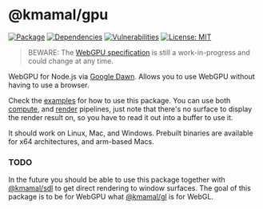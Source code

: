 # @kmamal/gpu

[![Package](https://img.shields.io/npm/v/%2540kmamal%252Fgpu)](https://www.npmjs.com/package/@kmamal/gpu)
[![Dependencies](https://img.shields.io/librariesio/release/npm/@kmamal/gpu)](https://libraries.io/npm/@kmamal%2Fgpu)
[![Vulnerabilities](https://img.shields.io/snyk/vulnerabilities/npm/%2540kmamal%252Fgpu)](https://snyk.io/test/npm/@kmamal/gpu)
[![License: MIT](https://img.shields.io/badge/License-MIT-yellow.svg)](https://opensource.org/licenses/MIT)

> BEWARE: The [WebGPU specification](https://gpuweb.github.io/gpuweb/) is still a work-in-progress and could change at any time.

WebGPU for Node.js via [Google Dawn](https://dawn.googlesource.com/dawn/+/refs/heads/main/src/dawn/node/).
Allows you to use WebGPU without having to use a browser.

Check the [examples](https://github.com/kmamal/node-sdl/tree/master/examples) for how to use this package. You can use both [compute](https://github.com/kmamal/node-sdl/tree/master/examples/00-compute), and [render](https://github.com/kmamal/node-sdl/tree/master/examples/01-render) pipelines, just note that there's no surface to display the render result on, so you have to read it out into a buffer to use it.

It should work on Linux, Mac, and Windows. Prebuilt binaries are available for x64 architectures, and arm-based Macs.

### TODO

In the future you should be able to use this package together with [@kmamal/sdl](https://github.com/kmamal/node-sdl#readme) to get direct rendering to window surfaces.
The goal of this package is to be for WebGPU what [@kmamal/gl](https://github.com/kmamal/headless-gl#readme) is for WebGL.
